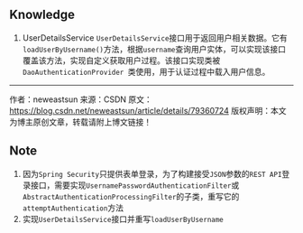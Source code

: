 ## Knowledge
1. UserDetailsService
`UserDetailsService`接口用于返回用户相关数据。它有`loadUserByUsername()`方法，根据`username`查询用户实体，可以实现该接口覆盖该方法，实现自定义获取用户过程。该接口实现类被`DaoAuthenticationProvider `类使用，用于认证过程中载入用户信息。
--------------------- 
作者：neweastsun 
来源：CSDN 
原文：https://blog.csdn.net/neweastsun/article/details/79360724 
版权声明：本文为博主原创文章，转载请附上博文链接！
## Note
1. 因为`Spring Security`只提供表单登录，为了构建接受`JSON`参数的`REST API`登录接口，需要实现`UsernamePasswordAuthenticationFilter`或`AbstractAuthenticationProcessingFilter`的子类，重写它的 `attemptAuthentication`方法
2. 实现`UserDetailsService`接口并重写`loadUserByUsername`


<!--stackedit_data:
eyJoaXN0b3J5IjpbMTMyNjU4MzU0MiwtMTgyOTg3MTY4LC02OT
g5NTI4NDYsNjA2MTUzMTJdfQ==
-->